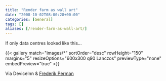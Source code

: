 ```yaml
---
title: "Render farm as wall art"
date: "2008-10-02T08:00:28+00:00"
categories: [General]
tags: []
aliases: [/render-farm-as-wall-art/]
---
```


If only data centres looked like this...

{{< gallery match="images/*"
            sortOrder="desc"
            rowHeight="150"
            margins="5"
            resizeOptions="600x300 q90 Lanczos"
            previewType="none"
            embedPreview="true" >}}

Via Devicelnn &amp; [Frederik Perman](http://www.coroflot.com/public/individual_file.asp?individual_id=226605&amp;portfolio_id=1566546&amp;specialty=4&amp;sort_by=1&amp;c=1&amp;)
